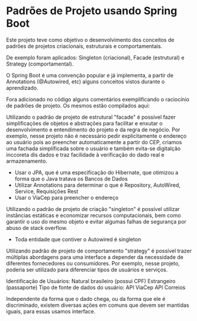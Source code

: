 # Padrões de Projeto usando Spring Boot

Este projeto teve como objetivo o desenvolvimento dos conceitos de padrões de projetos criacionais, estruturais e comportamentais.

De exemplo foram aplicados: Singleton (criacional), Facade (estrutural) e Strategy (comportamental).

O Spring Boot é uma convenção popular e já implementa, a partir de Annotations (@Autowired, etc) alguns conceitos vistos durante o aprendizado.

Fora adicionado no código alguns comentários exemplificando o raciocínio de padrões de projeto. Os mesmos estão compilados aqui:

Utilizando o padrão de projeto de estrutural "facade" é possível fazer simplificações de objetos e abstrações para facilitar e enxutar o desenvolvimento e entendimento do projeto e da regra de negócio. Por exemplo, nesse projeto não é necessário pedir explicitamente o endereço ao usuário pois ao preencher automaticamente a partir do CEP, criamos uma fachada simplificada sobre o usuário e também evita-se digitalção inccoreta dis dados e traz facilidade à verificação do dado real e armazenamento.
* Usar o JPA, que é uma especificação do Hibernate, que otimizou a forma que o Java tratava os Bancos de Dados
* Utilizar Annotations para determinar o que é Repository, AutoWired, Service, Requisições Rest
* Usar o ViaCep para preencher o endereço

Utilizando o padrão de projeto de criação "singleton" é possível utilizar instâncias estáticas e economizar recursos computacionais, bem como garantir o uso do mesmo objeto e evitar algumas falhas de segurança por abuso de stack overflow.
* Toda entidade que contiver o Autowired é singleton

Utilizando padrão de projeto de comportamento "strategy" é possível trazer múltiplas abordagens para uma interface a depender da necessidade de diferentes fornecedores ou consumidores. Por exemplo, nesse projeto, poderia ser utilizado para diferenciar tipos de usuários e serviços.
 
 Identificação de Usuários:
    Natural brasileiro (possui CPF)
    Estrangeiro (passaporte)
 Tipo de fonte de dados do usuário:
    API ViaCep
    API Correios
 
 Independente da forma que o dado chega, ou da forma que ele é discriminado, existem diversas ações em comuns que devem ser mantidas iguais, para essas usamos interface.
